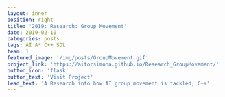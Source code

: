 ```yaml
---
layout: inner
position: right
title: '2019: Research: Group Movement'
date: 2019-02-10
categories: posts
tags: AI A* C++ SDL 
team: 1
featured_image: '/img/posts/GroupMovement.gif'
project_link: 'https://aitorsimona.github.io/Research_GroupMovement/'
button_icon: 'flask'
button_text: 'Visit Project'
lead_text: 'A Research into how AI group movement is tackled, C++'
---
```

